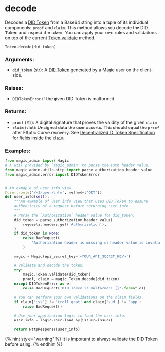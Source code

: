 # decode

Decodes a [DID Token](../../../../../decentralized-id.md) from a Base64 string into a tuple of its individual components: `proof` and `claim`. This method allows you decode the DID Token and inspect the token. You can apply your own rules and validations on top of the current [Token.validate](validate.md) method. 

```text
Token.decode(did_token)
```

### Arguments:

* `did_token` \(str\): A [DID Token](../../../../../decentralized-id.md) generated by a Magic user on the client-side.

### Raises:

* `DIDTokenError` if the given DID Token is malformed.

### Returns:

* `proof` \(str\): A digital signature that proves the validity of the given `claim`
* `claim` \(dict\): Unsigned data the user asserts. This should equal the `proof` after Elliptic Curve recovery. See [Decentralized ID Token Specification](../../../../../decentralized-id.md#decentralized-id-token-specification) for fields inside the `claim`.

### Examples:

```python
from magic_admin import Magic
# A util provided by `magic_admin` to parse the auth header value.
from magic_admin.utils.http import parse_authorization_header_value
from magic_admin.error import DIDTokenError


# An exmaple of user info view.
@user.route('/v1/user/info', method=['GET'])
def user_info(self):
    """An exmaple of user info view that uses DID Token to ensure
    authenticity of a request before returning user info.
    """
    # Parse the `Authorization` header value for did_token.
    did_token = parse_authorization_header_value(
        requests.headers.get('Authorization'),
    )
    if did_token is None:
        raise BadRequest(
            'Authorization header is missing or header value is invalid',
        )
    
    magic = Magic(api_secret_key='<YOUR_API_SECRET_KEY>')

    # Validate and decode the token.
    try:
        magic.Token.validate(did_token)
        proof, claim = magic.Token.decode(did_token)
    except DIDTokenError as e:
        raise BadRequest('DID Token is malformed: {}'.format(e))
    
    # You can perform your own validations on the claim fields.
    if claim['iss'] != 'troll_goat' and claim['aud'] != 'app':
        raise BadRequest()
    
    # Use your application logic to load the user info.
    user_info = logic.User.load_by(issuer=issuer)
    
    return HttpResponse(user_info)
```

{% hint style="warning" %}
It is important to always validate the DID Token before using.
{% endhint %}

